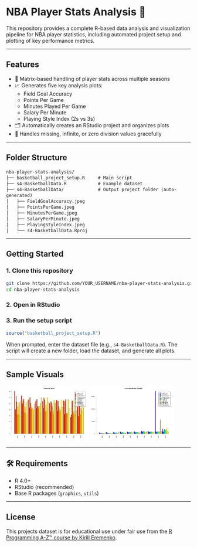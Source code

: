 
# NBA Player Stats Analysis 🏀

This repository provides a complete R-based data analysis and visualization pipeline for NBA player statistics, including automated project setup and plotting of key performance metrics.

---

## Features

- 🔹 Matrix-based handling of player stats across multiple seasons
- 📈 Generates five key analysis plots:
  - Field Goal Accuracy
  - Points Per Game
  - Minutes Played Per Game
  - Salary Per Minute
  - Playing Style Index (2s vs 3s)
- 🗂️ Automatically creates an RStudio project and organizes plots
- 🧼 Handles missing, infinite, or zero division values gracefully

---

## Folder Structure

```
nba-player-stats-analysis/
├── basketball_project_setup.R     # Main script
├── s4-BasketballData.R            # Example dataset
├── s4-BasketballData/             # Output project folder (auto-generated)
│   ├── FieldGoalAccuracy.jpeg
│   ├── PointsPerGame.jpeg
│   ├── MinutesPerGame.jpeg
│   ├── SalaryPerMinute.jpeg
│   ├── PlayingStyleIndex.jpeg
│   └── s4-BasketballData.Rproj
```

---

## Getting Started

### 1. Clone this repository
```bash
git clone https://github.com/YOUR_USERNAME/nba-player-stats-analysis.git
cd nba-player-stats-analysis
```

### 2. Open in RStudio

### 3. Run the setup script
```r
source("basketball_project_setup.R")
```

When prompted, enter the dataset file (e.g., `s4-BasketballData.R`). The script will create a new folder, load the dataset, and generate all plots.

---

## Sample Visuals

<p float="left">
  <img src="sampleplots/PointsPerGame.jpeg" width="45%" />
  <img src="sampleplots/SalaryPerMinute.jpeg" width="45%" />
</p>

---

## 🛠 Requirements

- R 4.0+
- RStudio (recommended)
- Base R packages (`graphics`, `utils`)

---

## License

This projects dataset is for educational use under fair use from the [R Programming A-Z™ course by Kirill Eremenko](https://www.superdatascience.com).



